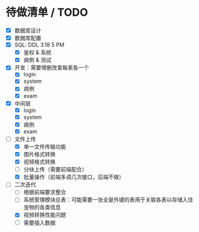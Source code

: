 <!--
 * @Author: pikapikapikaori pikapikapi_kaori@icloud.com
 * @Date: 2023-04-10 03:48:28
 * @LastEditors: pikapikapikaori pikapikapi_kaori@icloud.com
 * @LastEditTime: 2023-04-10 03:48:35
 * @FilePath: /virtualPetHospital-backend/docs/TODO.md
 * @Description: 这是默认设置,请设置`customMade`, 打开koroFileHeader查看配置 进行设置: https://github.com/OBKoro1/koro1FileHeader/wiki/%E9%85%8D%E
-->
# 待做清单 / TODO

- [X] 数据库设计
- [X] 数据库配置
- [X] SQL: DDL 3.18 5 PM
  - [X] 鉴权 & 系统
  - [X] 病例 & 测试
- [X] 开发：需要增删改查每表各一个
  - [X] login
  - [X] system
  - [X] 病例
  - [X] exam
- [X] 中间层
  - [X] login
  - [X] system
  - [X] 病例
  - [X] exam
- [ ] 文件上传
  - [X] 单一文件传输功能
  - [X] 图片格式转换
  - [X] 视频格式转换
  - [ ] 分块上传（需要前端配合）
  - [X] 批量操作（前端多调几次接口，后端不做）
- [ ] 二次迭代
  - [ ] 根据前端要求整合
  - [ ] 系统管理模块总表：可能需要一张全是外键的表用于关联各表以存储入住宠物的各类信息
  - [X] 视频转换性能问题
  - [ ] 需要插入数据
